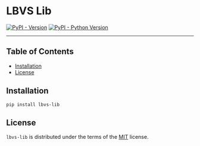 # LBVS Lib

[![PyPI - Version](https://img.shields.io/pypi/v/lbvs-lib.svg)](https://pypi.org/project/lbvs-lib)
[![PyPI - Python Version](https://img.shields.io/pypi/pyversions/lbvs-lib.svg)](https://pypi.org/project/lbvs-lib)

-----

## Table of Contents

- [Installation](#installation)
- [License](#license)

## Installation

```console
pip install lbvs-lib
```

## License

`lbvs-lib` is distributed under the terms of the [MIT](https://spdx.org/licenses/MIT.html) license.
